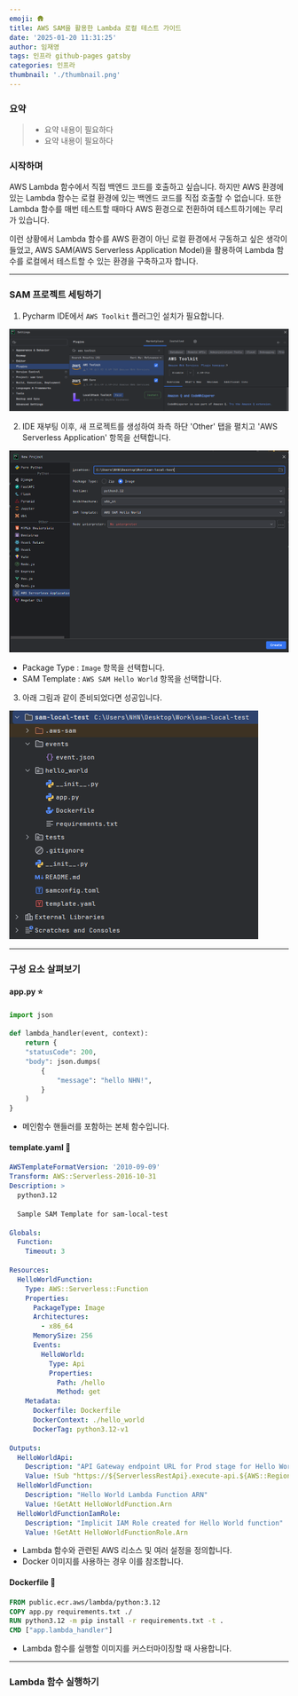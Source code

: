 ```yaml
---
emoji: 🛖
title: AWS SAM을 활용한 Lambda 로컬 테스트 가이드
date: '2025-01-20 11:31:25'
author: 임재영
tags: 인프라 github-pages gatsby
categories: 인프라
thumbnail: './thumbnail.png'
---
```


### 요약

> - 요약 내용이 필요하다
> - 요약 내용이 필요하다

### 시작하며
AWS Lambda 함수에서 직접 백엔드 코드를 호출하고 싶습니다.
하지만 AWS 환경에 있는 Lambda 함수는 로컬 환경에 있는 백엔드 코드를 직접 호출할 수 없습니다.
또한 Lambda 함수를 매번 테스트할 때마다 AWS 환경으로 전환하여 테스트하기에는 무리가 있습니다.

이런 상황에서 Lambda 함수를 AWS 환경이 아닌 로컬 환경에서 구동하고 싶은 생각이 들었고,
AWS SAM(AWS Serverless Application Model)을 활용하여 Lambda 함수를 로컬에서 테스트할 수 있는 환경을 구축하고자 합니다.

---

### SAM 프로젝트 세팅하기

1. Pycharm IDE에서 `AWS Toolkit` 플러그인 설치가 필요합니다.

![sam-01.png](sam-01.png)

2. IDE 재부팅 이후, 새 프로젝트를 생성하여 좌측 하단 'Other' 탭을 펼치고 'AWS Serverless Application' 항목을 선택합니다.

![sam-2.png](sam-2.png)

- Package Type : `Image` 항목을 선택합니다.
- SAM Template : `AWS SAM Hello World` 항목을 선택합니다.

3. 아래 그림과 같이 준비되었다면 성공입니다.

<img alt="plugin 환경 설정" src="sam-3.png">

---

### 구성 요소 살펴보기

#### **app.py ⭐**
```python
import json

def lambda_handler(event, context):
    return {
    "statusCode": 200,
    "body": json.dumps(
        {
            "message": "hello NHN!",
        }
    )
}
```
- 메인함수 핸들러를 포함하는 본체 함수입니다.

#### **template.yaml 🍫**
```yaml
AWSTemplateFormatVersion: '2010-09-09'
Transform: AWS::Serverless-2016-10-31
Description: >
  python3.12

  Sample SAM Template for sam-local-test

Globals:
  Function:
    Timeout: 3

Resources:
  HelloWorldFunction:
    Type: AWS::Serverless::Function
    Properties:
      PackageType: Image
      Architectures:
        - x86_64
      MemorySize: 256
      Events:
        HelloWorld:
          Type: Api
          Properties:
            Path: /hello
            Method: get
    Metadata:
      Dockerfile: Dockerfile
      DockerContext: ./hello_world
      DockerTag: python3.12-v1

Outputs:
  HelloWorldApi:
    Description: "API Gateway endpoint URL for Prod stage for Hello World function"
    Value: !Sub "https://${ServerlessRestApi}.execute-api.${AWS::Region}.amazonaws.com/Prod/hello/"
  HelloWorldFunction:
    Description: "Hello World Lambda Function ARN"
    Value: !GetAtt HelloWorldFunction.Arn
  HelloWorldFunctionIamRole:
    Description: "Implicit IAM Role created for Hello World function"
    Value: !GetAtt HelloWorldFunctionRole.Arn
```
- Lambda 함수와 관련된 AWS 리소스 및 여러 설정을 정의합니다.
- Docker 이미지를 사용하는 경우 이를 참조합니다.

#### **Dockerfile 🐳**
```dockerfile
FROM public.ecr.aws/lambda/python:3.12
COPY app.py requirements.txt ./
RUN python3.12 -m pip install -r requirements.txt -t .
CMD ["app.lambda_handler"]
```
- Lambda 함수를 실행할 이미지를 커스터마이징할 때 사용합니다.

---

### Lambda 함수 실행하기
